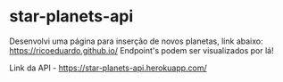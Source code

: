 # star-planets-api
Desenvolvi uma página para inserção de novos planetas, link abaixo:
https://ricoeduardo.github.io/
Endpoint's podem ser visualizados por lá!

Link da API - https://star-planets-api.herokuapp.com/
